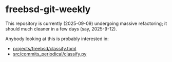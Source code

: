# freebsd-git-weekly

This repository is currently (2025-09-09) undergoing massive refactoring; it
should much cleaner in a few days (say, 2025-9-12).

Anybody looking at this is probably interested in:
- [projects/freebsd/classify.toml](projects/freebsd/classify.toml)
- [src/commits_periodical/classify.py](src/commits_periodical/classify.py)
